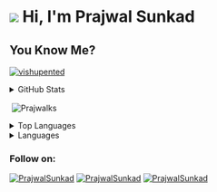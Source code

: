 <h1 align="left"><img src="https://media.giphy.com/media/hvRJCLFzcasrR4ia7z/giphy.gif" width="25px"> Hi, I'm Prajwal Sunkad</h1>

## You Know Me?

<p align="left"> <a href="https://github.com/Prajwalks04"><img src="https://komarev.com/ghpvc/?username=Prajwalks04&label=Profile%20views&color=0e75b6&style=flat" alt="vishupented" /></a> </p>

<details>
  <summary>GitHub Stats</summary>
  <br/>
<p align="left"> <a href="https://github.com/Prajwalks04"><img src="https://github-profile-trophy.vercel.app/?username=Prajwalks04" alt="Prajwalks" /></a> </p>

</details>

<p>&nbsp;<img align="center" src="https://github-readme-stats.vercel.app/api?username=Prajwalks04&show_icons=true&locale=en" alt="Prajwalks" /></p>

<details>
    <summary>Top Languages</summary>
    <br/>

[![Top Langs](https://github-readme-stats.vercel.app/api/top-langs/?username=Prajwalks04)](https://github.com/Prajwalks04)
</details>

<details>
    <summary>Languages</summary>
    <br/>
<p align="left"> <a href="https://www.gnu.org/software/bash/" target="_blank"> <img src="https://www.vectorlogo.zone/logos/gnu_bash/gnu_bash-icon.svg" alt="bash" width="40" height="40"/> </a> <a href="https://git-scm.com/" target="_blank"> <img src="https://github.com/Thomas-George-T/Thomas-George-T/raw/master/assets/git.svg" alt="git" width="40" height="40"/> </a> <a href="https://www.w3.org/html/" target="_blank"> <img src="https://raw.githubusercontent.com/devicons/devicon/master/icons/html5/html5-original-wordmark.svg" alt="html5" width="40" height="40"/> </a> <a href="https://www.python.org" target="_blank"> <img src="https://raw.githubusercontent.com/devicons/devicon/master/icons/python/python-original.svg" alt="python" width="40" height="40"/> </a> </p>

</details>

### Follow on:
[![PrajwalSunkad](https://img.icons8.com/fluent/48/000000/twitter.png)][twitter]
[![PrajwalSunkad](https://img.icons8.com/fluent/48/000000/instagram-new.png)][instagram]
[![PrajwalSunkad](https://img.icons8.com/fluent/48/000000/linkedin.png)][Linkedin]



[twitter]: https://twitter.com/Prajwalks04
[instagram]: https://instagram.com/prajwal.ks.04
[linkedin]: https://www.linkedin.com/in/prajwal-sunkad-7b5308259
